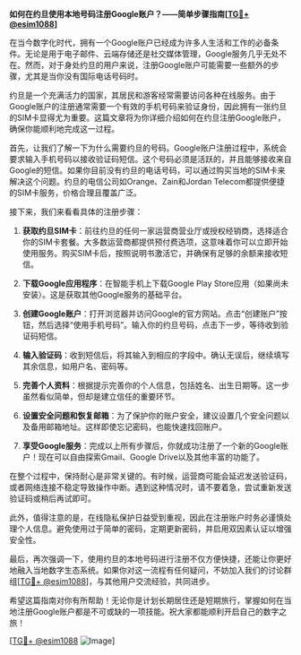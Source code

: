 **如何在约旦使用本地号码注册Google账户？——简单步骤指南[[TG💪+ @esim1088](https://t.me/s/esim1088)]**

在当今数字化时代，拥有一个Google账户已经成为许多人生活和工作的必备条件。无论是用于电子邮件、云端存储还是社交媒体管理，Google服务几乎无处不在。然而，对于身处约旦的用户来说，注册Google账户可能需要一些额外的步骤，尤其是当你没有国际电话号码时。

约旦是一个充满活力的国家，其居民和游客经常需要访问各种在线服务。由于Google账户的注册通常需要一个有效的手机号码来验证身份，因此拥有一张约旦的SIM卡显得尤为重要。这篇文章将为你详细介绍如何在约旦注册Google账户，确保你能顺利地完成这一过程。

首先，让我们了解一下为什么需要约旦的号码。Google账户注册过程中，系统会要求输入手机号码以接收验证码短信。这个号码必须是活跃的，并且能够接收来自Google的短信。如果你目前没有约旦的电话号码，可以通过购买当地的SIM卡来解决这个问题。约旦的电信公司如Orange、Zain和Jordan Telecom都提供便捷的SIM卡服务，价格合理且覆盖广泛。

接下来，我们来看看具体的注册步骤：

1. **获取约旦SIM卡**：前往约旦的任何一家运营商营业厅或授权经销商，选择适合你的SIM卡套餐。大多数运营商都提供预付费选项，这意味着你可以立即开始使用服务。购买SIM卡后，按照说明书激活它，并确保有足够的余额来接收短信。

2. **下载Google应用程序**：在智能手机上下载Google Play Store应用（如果尚未安装）。这是获取其他Google服务的基础平台。

3. **创建Google账户**：打开浏览器并访问Google的官方网站。点击“创建账户”按钮，然后选择“使用手机号码”。输入你的约旦号码，点击下一步，等待收到验证码短信。

4. **输入验证码**：收到短信后，将其输入到相应的字段中。确认无误后，继续填写其余信息，如用户名、密码等。

5. **完善个人资料**：根据提示完善你的个人信息，包括姓名、出生日期等。这一步虽然看似简单，但却是建立信任的重要环节。

6. **设置安全问题和恢复邮箱**：为了保护你的账户安全，建议设置几个安全问题以及备用邮箱地址。这样即使忘记密码，也能快速找回账户。

7. **享受Google服务**：完成以上所有步骤后，你就成功注册了一个新的Google账户！现在可以自由探索Gmail、Google Drive以及其他丰富的功能了。

在整个过程中，保持耐心是非常关键的。有时候，运营商可能会延迟发送验证码，或者网络连接不稳定导致操作中断。遇到这种情况时，请不要着急，尝试重新发送验证码或稍后再试即可。

此外，值得注意的是，在线隐私保护日益受到重视，因此在注册账户时务必谨慎处理个人信息。避免使用过于简单的密码，定期更新密码，并启用双因素认证以增强安全性。

最后，再次强调一下，使用约旦的本地号码进行注册不仅方便快捷，还能让你更好地融入当地数字生态系统。如果你对这一流程有任何疑问，不妨加入我们的讨论群组[[TG💪+ @esim1088](https://t.me/s/esim1088)]，与其他用户交流经验，共同进步。

希望这篇指南对你有所帮助！无论你是计划长期居住还是短期旅行，掌握如何在当地注册Google账户都是不可或缺的一项技能。祝大家都能顺利开启自己的数字之旅！

[[TG💪+ @esim1088](https://t.me/s/esim1088) ![Image](https://i.postimg.cc/4NQfJmqS/Snipaste-2025-05-13-00-14-12.png)]
